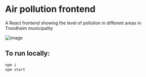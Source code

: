 # Air pollution frontend
A React frontend showing the level of pollution in different areas in Trondheim municipality

![image](https://user-images.githubusercontent.com/1781557/172900406-c6055fff-250a-4834-893e-a70ac3f0c2f3.png)


## To run locally:

```sh
npm i
npm start
```
